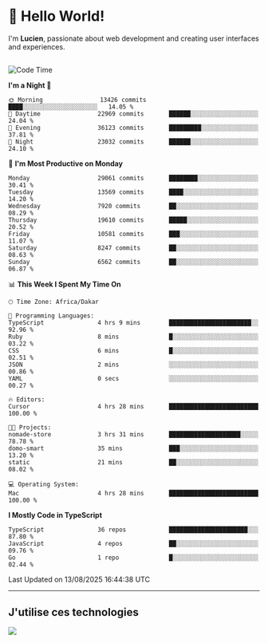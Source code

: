 # 👋 Hello World!

I'm **Lucien**, passionate about web development and creating user interfaces and experiences.

##

<!--START_SECTION:waka-->
![Code Time](http://img.shields.io/badge/Code%20Time-3%2C600%20hrs%2035%20mins-blue)

**I'm a Night 🦉** 

```text
🌞 Morning                13426 commits       ████░░░░░░░░░░░░░░░░░░░░░   14.05 % 
🌆 Daytime                22969 commits       ██████░░░░░░░░░░░░░░░░░░░   24.04 % 
🌃 Evening                36123 commits       █████████░░░░░░░░░░░░░░░░   37.81 % 
🌙 Night                  23032 commits       ██████░░░░░░░░░░░░░░░░░░░   24.10 % 
```
📅 **I'm Most Productive on Monday** 

```text
Monday                   29061 commits       ████████░░░░░░░░░░░░░░░░░   30.41 % 
Tuesday                  13569 commits       ████░░░░░░░░░░░░░░░░░░░░░   14.20 % 
Wednesday                7920 commits        ██░░░░░░░░░░░░░░░░░░░░░░░   08.29 % 
Thursday                 19610 commits       █████░░░░░░░░░░░░░░░░░░░░   20.52 % 
Friday                   10581 commits       ███░░░░░░░░░░░░░░░░░░░░░░   11.07 % 
Saturday                 8247 commits        ██░░░░░░░░░░░░░░░░░░░░░░░   08.63 % 
Sunday                   6562 commits        ██░░░░░░░░░░░░░░░░░░░░░░░   06.87 % 
```


📊 **This Week I Spent My Time On** 

```text
🕑︎ Time Zone: Africa/Dakar

💬 Programming Languages: 
TypeScript               4 hrs 9 mins        ███████████████████████░░   92.96 % 
Ruby                     8 mins              █░░░░░░░░░░░░░░░░░░░░░░░░   03.22 % 
CSS                      6 mins              █░░░░░░░░░░░░░░░░░░░░░░░░   02.51 % 
JSON                     2 mins              ░░░░░░░░░░░░░░░░░░░░░░░░░   00.86 % 
YAML                     0 secs              ░░░░░░░░░░░░░░░░░░░░░░░░░   00.27 % 

🔥 Editors: 
Cursor                   4 hrs 28 mins       █████████████████████████   100.00 % 

🐱‍💻 Projects: 
nomade-store             3 hrs 31 mins       ████████████████████░░░░░   78.78 % 
domo-smart               35 mins             ███░░░░░░░░░░░░░░░░░░░░░░   13.20 % 
static                   21 mins             ██░░░░░░░░░░░░░░░░░░░░░░░   08.02 % 

💻 Operating System: 
Mac                      4 hrs 28 mins       █████████████████████████   100.00 % 
```

**I Mostly Code in TypeScript** 

```text
TypeScript               36 repos            ██████████████████████░░░   87.80 % 
JavaScript               4 repos             ██░░░░░░░░░░░░░░░░░░░░░░░   09.76 % 
Go                       1 repo              █░░░░░░░░░░░░░░░░░░░░░░░░   02.44 % 
```




 Last Updated on 13/08/2025 16:44:38 UTC
<!--END_SECTION:waka-->
---

## J'utilise ces technologies

<p align="left">
  <a href="https://skillicons.dev">
    <img src="https://skillicons.dev/icons?i=ts,js,go,ruby,css,scss,tailwind,react,vite,nextjs,docker,figma,ableton" />
  </a>
</p>

